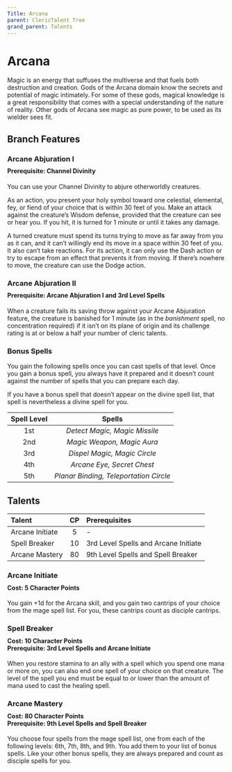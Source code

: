 ```yaml
---
Title: Arcana
parent: ClericTalent Tree
grand_parent: Talents
---
```

 
# Arcana
Magic is an energy that suffuses the multiverse and that fuels both destruction and creation. Gods of the Arcana domain know the secrets and potential of magic intimately. For some of these gods, magical knowledge is a great responsibility that comes with a special understanding of the nature of reality. Other gods of Arcana see magic as pure power, to be used as its wielder sees fit.  
 
## Branch Features
 
### Arcane Abjuration I

<div style="margin-top:-10px;"></div>
 
#### **Prerequisite:** Channel Divinity
You can use your Channel Divinity to abjure otherworldly creatures.

As an action, you present your holy symbol toward one celestial, elemental, fey, or fiend of your choice that is within 30 feet of you. Make an attack against the creature’s Wisdom defense, provided that the creature can see or hear you. If you hit, it is turned for 1 minute or until it takes any damage.

A turned creature must spend its turns trying to move as far away from you as it can, and it can’t willingly end its move in a space within 30 feet of you. It also can’t take reactions. For its action, it can only use the Dash action or try to escape from an effect that prevents it from moving. If there’s nowhere to move, the creature can use the Dodge action.

### Arcane Abjuration II

<div style="margin-top:-10px;"></div>
 
#### **Prerequisite:** Arcane Abjuration I and 3rd Level Spells
When a creature fails its saving throw against your Arcane Abjuration feature, the creature is banished for 1 minute (as in the *banishment* spell, no concentration required) if it isn’t on its plane of origin and its challenge rating is at or below a half your number of cleric talents.

### Bonus Spells
 
You gain the following spells once you can cast spells of that level. Once you gain a bonus spell, you always have it prepared and it doesn’t count against the number of spells that you can prepare each day.
 
If you have a bonus spell that doesn’t appear on the divine spell list, that spell is nevertheless a divine spell for you.
 
| Spell Level | Spells |
|:-----------:|:------:|
| 1st | *Detect Magic, Magic Missile* |
| 2nd | *Magic Weapon, Magic Aura* | 
| 3rd | *Dispel Magic, Magic Circle* | 
| 4th | *Arcane Eye, Secret Chest* | 
| 5th | *Planar Binding, Teleportation Circle* | 


## Talents
 
| Talent | CP | Prerequisites |
|:-----------|:------:|:------------|
| Arcane Initiate | 5 | - |  
| Spell Breaker | 10 | 3rd Level Spells and Arcane Initiate |  
| Arcane Mastery  | 80 | 9th Level Spells and Spell Breaker |  


### Arcane Initiate
 
<div style="margin-top:-10px;"></div>
 
#### **Cost:** 5 Character Points<br>
You gain +1d for the Arcana skill, and you gain two cantrips of your choice from the mage spell list. For you, these cantrips count as disciple cantrips.

### Spell Breaker
 
<div style="margin-top:-10px;"></div>
 
#### **Cost:** 10 Character Points<br>**Prerequisite:** 3rd Level Spells and Arcane Initiate
When you restore stamina to an ally with a spell which you spend one mana or more on, you can also end one spell of your choice on that creature. The level of the spell you end must be equal to or lower than the amount of mana used to cast the healing spell.

### Arcane Mastery
 
<div style="margin-top:-10px;"></div>
 
#### **Cost:** 80 Character Points<br>**Prerequisite:**  9th Level Spells and Spell Breaker
You choose four spells from the mage spell list, one from each of the following levels: 6th, 7th, 8th, and 9th. You add them to your list of bonus spells. Like your other bonus spells, they are always prepared and count as disciple spells for you.
